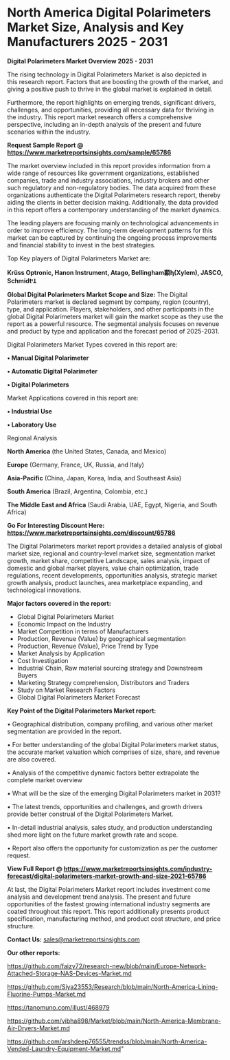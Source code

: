 # North America Digital Polarimeters Market Size, Analysis and Key Manufacturers 2025 - 2031

<Strong> Digital Polarimeters Market Overview 2025 - 2031</strong>

The rising technology in Digital Polarimeters Market is also depicted in this research report. Factors that are boosting the growth of the market, and giving a positive push to thrive in the global market is explained in detail.

Furthermore, the report highlights on emerging trends, significant drivers, challenges, and opportunities, providing all necessary data for thriving in the industry. This report market research offers a comprehensive perspective, including an in-depth analysis of the present and future scenarios within the industry.

<strong>Request Sample Report @ <a href=https://www.marketreportsinsights.com/sample/65786>https://www.marketreportsinsights.com/sample/65786</a></strong>

The market overview included in this report provides information from a wide range of resources like government organizations, established companies, trade and industry associations, industry brokers and other such regulatory and non-regulatory bodies. The data acquired from these organizations authenticate the Digital Polarimeters research report, thereby aiding the clients in better decision making. Additionally, the data provided in this report offers a contemporary understanding of the market dynamics.

The leading players are focusing mainly on technological advancements in order to improve efficiency. The long-term development patterns for this market can be captured by continuing the ongoing process improvements and financial stability to invest in the best strategies.

Top Key players of Digital Polarimeters Market are:

<strong>Krüss Optronic, Hanon Instrument, Atago, Bellingham䫖ꞕ(Xylem), JASCO, SchmidtᶧꞱ</strong>

<strong><b>Global Digital Polarimeters Market Scope and Size:</b></strong>
The Digital Polarimeters market is declared segment by company, region (country), type, and application. Players, stakeholders, and other participants in the global Digital Polarimeters market will gain the market scope as they use the report as a powerful resource. The segmental analysis focuses on revenue and product by type and application and the forecast period of 2025-2031.

Digital Polarimeters Market Types covered in this report are:

<strong>• Manual Digital Polarimeter

• Automatic Digital Polarimeter

• Digital Polarimeters</strong>

Market Applications covered in this report are:

<strong>• Industrial Use

• Laboratory Use</strong> 

Regional Analysis

<strong>North America</strong> (the United States, Canada, and Mexico)

<strong>Europe</strong> (Germany, France, UK, Russia, and Italy)

<strong>Asia-Pacific</strong> (China, Japan, Korea, India, and Southeast Asia)

<strong>South America</strong> (Brazil, Argentina, Colombia, etc.)

<strong>The Middle East and Africa</strong> (Saudi Arabia, UAE, Egypt, Nigeria, and South Africa)

<strong>Go For Interesting Discount Here: <a href=https://www.marketreportsinsights.com/discount/65786>https://www.marketreportsinsights.com/discount/65786</a></strong>

The Digital Polarimeters market report provides a detailed analysis of global market size, regional and country-level market size, segmentation market growth, market share, competitive Landscape, sales analysis, impact of domestic and global market players, value chain optimization, trade regulations, recent developments, opportunities analysis, strategic market growth analysis, product launches, area marketplace expanding, and technological innovations.

<strong><b>Major factors covered in the report:</b></strong>
<ul>
  <li>Global Digital Polarimeters Market </li>
  <li>Economic Impact on the Industry</li>
  <li>Market Competition in terms of Manufacturers</li>
  <li>Production, Revenue (Value) by geographical segmentation</li>
  <li>Production, Revenue (Value), Price Trend by Type</li>
  <li>Market Analysis by Application</li>
  <li>Cost Investigation</li>
  <li>Industrial Chain, Raw material sourcing strategy and Downstream Buyers</li>
  <li>Marketing Strategy comprehension, Distributors and Traders</li>
  <li>Study on Market Research Factors</li>
  <li>Global Digital Polarimeters Market Forecast</li>
</ul>

<strong><b>Key Point of the Digital Polarimeters Market report:</b></strong>

• Geographical distribution, company profiling, and various other market segmentation are provided in the report.

• For better understanding of the global Digital Polarimeters market status, the accurate market valuation which comprises of size, share, and revenue are also covered.

• Analysis of the competitive dynamic factors better extrapolate the complete market overview

• What will be the size of the emerging Digital Polarimeters market in 2031?

• The latest trends, opportunities and challenges, and growth drivers provide better construal of the Digital Polarimeters Market.

• In-detail industrial analysis, sales study, and production understanding shed more light on the future market growth rate and scope.

• Report also offers the opportunity for customization as per the customer request.

<strong><b>View Full Report @ <a href=https://www.marketreportsinsights.com/industry-forecast/digital-polarimeters-market-growth-and-size-2021-65786>https://www.marketreportsinsights.com/industry-forecast/digital-polarimeters-market-growth-and-size-2021-65786</a></b></strong>


At last, the Digital Polarimeters Market report includes investment come analysis and development trend analysis. The present and future opportunities of the fastest growing international industry segments are coated throughout this report. This report additionally presents product specification, manufacturing method, and product cost structure, and price structure.

<strong>Contact Us:</strong>
sales@marketreportsinsights.com

<strong>Our other reports:</strong>

<a href=https://github.com/faizy72/research-new/blob/main/Europe-Network-Attached-Storage-NAS-Devices-Market.md>https://github.com/faizy72/research-new/blob/main/Europe-Network-Attached-Storage-NAS-Devices-Market.md</a>

<a href=https://github.com/Siya23553/Research/blob/main/North-America-Lining-Fluorine-Pumps-Market.md>https://github.com/Siya23553/Research/blob/main/North-America-Lining-Fluorine-Pumps-Market.md</a>

<a href=https://tanomuno.com/illust/468979>https://tanomuno.com/illust/468979</a>

<a href=https://github.com/vibha898/Market/blob/main/North-America-Membrane-Air-Dryers-Market.md>https://github.com/vibha898/Market/blob/main/North-America-Membrane-Air-Dryers-Market.md</a>

<a href=https://github.com/arshdeep76555/trendss/blob/main/North-America-Vended-Laundry-Equipment-Market.md>https://github.com/arshdeep76555/trendss/blob/main/North-America-Vended-Laundry-Equipment-Market.md</a>"

